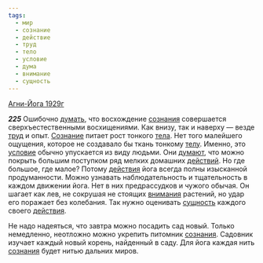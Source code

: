 ```yaml
---
tags:
  - мир
  - сознание
  - действие
  - труд
  - тело
  - условие
  - дума
  - внимание
  - сущность
---
```


[Агни-Йога 1929г](https://127.0.0.1:4002/agni/1929)

___225___
Ошибочно [думать](../../../tags/#дума), что восхождение [сознания](../../../tags/#сознание) совершается сверхъестественными восхищениями. Как внизу, так и наверху — везде [труд](../../../tags/#труд) и опыт. [Сознание](../../../tags/#сознание) питает рост тонкого [тела](../../../tags/#тело). Нет того малейшего ощущения, которое не создавало бы ткань тонкому [телу](../../../tags/#тело). Именно, это [условие](../../../tags/#условие) обычно упускается из виду людьми. Они [думают](../../../tags/#дума), что можно покрыть большим поступком ряд мелких домашних [действий](../../../tags/#действие). Но где большое, где малое? Потому [действия](../../../tags/#действие) йога всегда полны изысканной продуманности. Можно узнавать наблюдательность и тщательность в каждом движении йога. Нет в них предрассудков и чужого обычая. Он шагает как лев, не сокрушая не стоящих [внимания](../../../tags/#внимание) растений, но удар его поражает без колебания. Так нужно оценивать [сущность](../../../tags/#сущность) каждого своего [действия](../../../tags/#действие).   

Не надо надеяться, что завтра можно посадить сад новый. Только немедленно, неотложно можно укрепить питомник [сознания](../../../tags/#сознание). Садовник изучает каждый новый корень, найденный в саду. Для йога каждая нить [сознания](../../../tags/#сознание) будет нитью дальних миров.